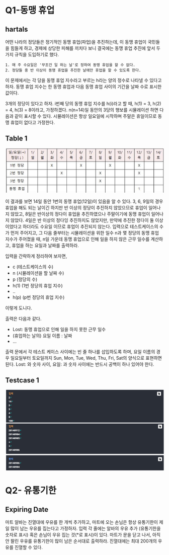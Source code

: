 # Q1-동맹 휴업
## hartals

어떤 나라의 정당들은 정기적인 동맹 휴업(파업)을 추진하는데, 이 동맹 휴업이 국민들을 힘들게 하고, 경제에 상당한 피해를 끼치다
보니 결국에는 동맹 휴업 추진에 앞서 두 가지 규칙을 도입하기로 했다.

	1. 매 주 수요일은 '무조건 일 하는 날'로 정하여 동맹 휴업을 할 수 없다. 
	2. 정당들 중 반 이상이 동맹 휴업을 추진한 날에만 휴업을 할 수 있도록 한다.

이 문제에서는 각 당을 동맹 휴업 지수라고 부르는 h라는 양의 정수로 나타낼 수 있다고 하자. 동맹 휴업 지수는 한 동맹 휴업과 다음
동맹 휴업 사이의 기간을 날짜 수로 표시한 값이다. 

3개의 정당이 있다고 하자. i번째 당의 동맹 휴업 지수를 h(i)라고 할 때, h(1) = 3, h(2) = 4, h(3) = 8이라고, 가정하겠다. n(n=14)일
동안의 3당의 행보를 시뮬레이션 하면 다음과 같이 표시할 수 있다. 시뮬레이션은 항상 일요일에 시작하며 주말은 휴일이므로 동맹 
휴업이 없다고 가정한다.

Table 1 <br>
-----------
![table_1](./img/table_1.png)

이 결과를 보면 14일 동안 1번의 동맹 휴업(12일)이 있음을 알 수 있다. 3, 6, 9일의 경우 휴업을 해도 되는 날이긴 하지만 반 이상의
정당이 추진하지 않았으므로 휴업이 일어나지 않았고, 8일은 반이상의 정다이 휴업을 추진하였으나 주말이기에 동맹 휴업이 일어나지 
않았다. 4일은 반 이상의 정다잉 추진하지도 않았지만, 만약에 추진한 정다이 둘 이상이었다고 하더라도 수요일 이므로 휴업이 추진되지
않는다.
입력으로 테스트케이스의 수가 먼저 주어지고, 그 다음 줄부터는 시뮬레이션을 위한 일수 n과 몇 정당의 동맹 휴업 지수가 주어졌을 때, 
n일 가운데 동맹 휴업으로 인해 일을 하지 않은 근무 일수를 계산하고, 휴업을 하는 요일과 날짜를 출력하라.

입력을 간략하게 정리하여 보자면,

* c (테스트케이스의 수)
* n (시뮬레이션을 할 날짜 수)
* p (정당의 수)
* h(1) (1번 정당의 휴업 지수)
* ..
* h(p) (p번 정당의 휴업 지수)

이렇게 도니다.

출력은 다음과 같다.

* Lost: 동맹 휴업으로 인해 일을 하지 못한 근무 일수
* (휴업하는 날의) 요일 이름 : 날짜
* ...

출력 문에서 각 테스트 케이스 사이에는 빈 줄 하나를 삽입하도록 하며, 요일 이름의 경우 일요일부터 토요일까지 Sun, Mon, Tue,
Wed, Thu, Fri, Sat의 양식으로 표현하면 된다. Lost: 와 숫자 사이, 요일: 과 숫자 사이에는 반드시 공백이 하나 있어야 한다.

Testcase 1 <br>
-----------
![testcase_1](./img/testcase_1.png)
![testcase_2](./img/testcase_2.png)

# Q2- 유통기한
## Expiring Date

마트 알바는 진열대에 우유를 한 개씩 추가하고, 마트에 오는 손님은 항상 유통기한이 제일 많이 남는 우유를 집는다고 가정하자. 입력 각 줄에는 알바의 우유 추가
(유통기한을 숫자로 표시) 혹은 손님이 우유 집는 것(\*로 표시)이 있다. 마트가 문을 닫고 나서, 아직 안 팔린 우유를 유통기한이 많이 남은 순서대로 출력하라.
진열대에는 최대 200개의 우유를 진열할 수 있다.
